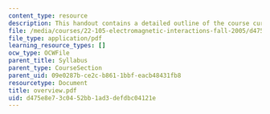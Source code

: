 ```yaml
---
content_type: resource
description: This handout contains a detailed outline of the course curriculum.
file: /media/courses/22-105-electromagnetic-interactions-fall-2005/d475e8e73c0452bb1ad3defdbc04121e_overview.pdf
file_type: application/pdf
learning_resource_types: []
ocw_type: OCWFile
parent_title: Syllabus
parent_type: CourseSection
parent_uid: 09e0287b-ce2c-b861-1bbf-eacb48431fb8
resourcetype: Document
title: overview.pdf
uid: d475e8e7-3c04-52bb-1ad3-defdbc04121e
---
```

